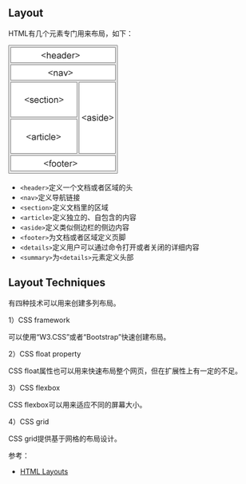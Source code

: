 ## Layout

HTML有几个元素专门用来布局，如下：

![](./layout_elements.gif)

- `<header>`定义一个文档或者区域的头
- `<nav>`定义导航链接
- `<section>`定义文档里的区域
- `<article>`定义独立的、自包含的内容
- `<aside>`定义类似侧边栏的侧边内容
- `<footer>`为文档或者区域定义页脚
- `<details>`定义用户可以通过命令打开或者关闭的详细内容
- `<summary>`为`<details>`元素定义头部


## Layout Techniques

有四种技术可以用来创建多列布局。

1）CSS framework

可以使用“W3.CSS”或者“Bootstrap”快速创建布局。

2）CSS float property

CSS float属性也可以用来快速布局整个网页，但在扩展性上有一定的不足。

3）CSS flexbox

CSS flexbox可以用来适应不同的屏幕大小。

4）CSS grid

CSS grid提供基于网格的布局设计。

参考：

- [HTML Layouts](https://www.w3schools.com/html/html_layout.asp)
